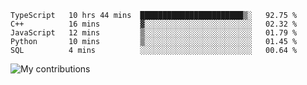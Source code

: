 <!--START_SECTION:waka-->
```text
TypeScript   10 hrs 44 mins  ███████████████████████▒░   92.75 % 
C++          16 mins         ▓░░░░░░░░░░░░░░░░░░░░░░░░   02.32 % 
JavaScript   12 mins         ▒░░░░░░░░░░░░░░░░░░░░░░░░   01.79 % 
Python       10 mins         ▒░░░░░░░░░░░░░░░░░░░░░░░░   01.45 % 
SQL          4 mins          ░░░░░░░░░░░░░░░░░░░░░░░░░   00.64 % 
```
<!--END_SECTION:waka-->
<img src="https://github-readme-streak-stats.herokuapp.com/?user=pahas&theme=white" alt="My contributions" />
